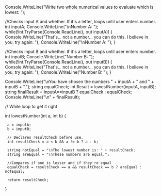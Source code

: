 Console.WriteLine("Write two whole numerical values to evaluate which is lowest: ");

//Checks input A and whether. If it's a letter, loops until user enters number.
int inputA;
Console.WriteLine("\nNumber A: ");
while(!int.TryParse(Console.ReadLine(), out inputA))
{
     Console.WriteLine("That's... not a number... you can do this. I believe in you, try again: ");
     Console.WriteLine("\nNumber A: ");
}

//Checks input B and whether. If it's a letter, loops until user enters number.
int inputB;
Console.WriteLine("Number B: ");
while(!int.TryParse(Console.ReadLine(), out inputB))
{
     Console.WriteLine("That's... not a number... you can do this. I believe in you, try again: ");
     Console.WriteLine("Number B: ");
}

Console.WriteLine("\nYou have chosen the numbers " + inputA + " and " + inputB + ".");
string equalCheck;
int Result = lowestNumber(inputA, inputB);
string finalResult = inputA==inputB ? equalCheck : equalCheck;
Console.WriteLine("\n" + finalResult);



// While loop to get it right


int lowestNumber(int a, int b)
{

     a = inputA;
     b = inputB;

     // Declares resultCheck before use.
     int resultCheck = a < b && a != b ? a : b;

     string notEqual = "\nThe lowest number is: " + resultCheck;
     string areEqual = "\nThese numbers are equal.";

     //Compares if one is lesser and if they're equal
     equalCheck = resultCheck == a && resultCheck == b ? areEqual : notEqual;

     return resultCheck;
}